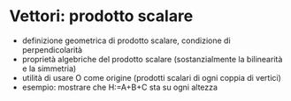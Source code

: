 # Vettori: prodotto scalare

- definizione geometrica di prodotto scalare, condizione di perpendicolarità
- proprietà algebriche del prodotto scalare (sostanzialmente la bilinearità e la simmetria)
- utilità di usare O come origine (prodotti scalari di ogni coppia di vertici)
- esempio: mostrare che H:=A+B+C sta su ogni altezza
